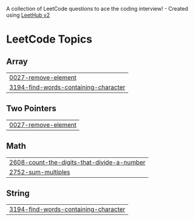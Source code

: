 A collection of LeetCode questions to ace the coding interview! - Created using [LeetHub v2](https://github.com/arunbhardwaj/LeetHub-2.0)
<!---LeetCode Topics Start-->
# LeetCode Topics
## Array
|  |
| ------- |
| [0027-remove-element](https://github.com/JASILUK/leetCode/tree/master/0027-remove-element) |
| [3194-find-words-containing-character](https://github.com/JASILUK/leetCode/tree/master/3194-find-words-containing-character) |
## Two Pointers
|  |
| ------- |
| [0027-remove-element](https://github.com/JASILUK/leetCode/tree/master/0027-remove-element) |
## Math
|  |
| ------- |
| [2608-count-the-digits-that-divide-a-number](https://github.com/JASILUK/leetCode/tree/master/2608-count-the-digits-that-divide-a-number) |
| [2752-sum-multiples](https://github.com/JASILUK/leetCode/tree/master/2752-sum-multiples) |
## String
|  |
| ------- |
| [3194-find-words-containing-character](https://github.com/JASILUK/leetCode/tree/master/3194-find-words-containing-character) |
<!---LeetCode Topics End-->